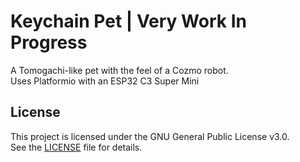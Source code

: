 # Keychain Pet | Very Work In Progress

A Tomogachi-like pet with the feel of a Cozmo robot.  
Uses Platformio with an ESP32 C3 Super Mini

## License

This project is licensed under the GNU General Public License v3.0.  
See the [LICENSE](LICENSE) file for details.
